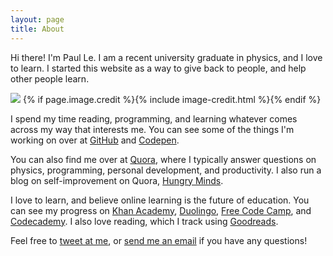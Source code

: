 ```yaml
---
layout: page
title: About
---
```


Hi there! I'm Paul Le. I am a recent university graduate in physics, and I love to learn. I started this website as a way to give back to people, and help other people learn.

<div class="page-image">
  <img src="{{ site.url }}/images/about.jpg">
  {% if page.image.credit %}{% include image-credit.html %}{% endif %}
</div>

I spend my time reading, programming, and learning whatever comes across my way that interests me. You can see some of the things I'm working on over at <a href="https://github.com/LeNPaul">GitHub</a> and <a href="http://codepen.io/LeNPaul/">Codepen</a>.

You can also find me over at <a href="https://www.quora.com/profile/Paul-Le-2">Quora</a>, where I typically answer questions on physics, programming, personal development, and productivity. I also run a blog on self-improvement on Quora, <a href="https://hungryminds.quora.com/">Hungry Minds</a>.

I love to learn, and believe online learning is the future of education. You can see my progress on <a href="https://www.khanacademy.org/profile/LeNPaul/">Khan Academy</a>, <a href="https://www.duolingo.com/LeNPaul">Duolingo</a>, <a href="https://www.freecodecamp.com/lenpaul">Free Code Camp</a>, and <a href="https://www.codecademy.com/LeNPaul">Codecademy</a>. I also love reading, which I track using <a href="https://www.goodreads.com/user/show/54220411-paul-le">Goodreads</a>.

Feel free to <a href="https://twitter.com/paululele">tweet at me</a>, or <a href="mailto:l.nguyen.paul@gmail.com">send me an email</a> if you have any questions!

<!--<ul style="display: inline;">
  <a href="mailto:l.nguyen.paul@gmail.com"><i class="fa fa-envelope" aria-hidden="true" style="padding:10px;"></i></a>
  <a href="https://twitter.com/paululele"><i class="fa fa-twitter" aria-hidden="true" style="padding:10px;"></i></a>
  <a href="https://instagram.com/paululele"><i class="fa fa-instagram" aria-hidden="true" style="padding:10px;"></i></a>
  <a href="https://linkedin.com/in/lenpaul"><i class="fa fa-linkedin" aria-hidden="true" style="padding:10px;"></i></a>
  <a href="https://github.com/lenpaul"><i class="fa fa-github" aria-hidden="true" style="padding:10px;"></i></a>
  <a href="https://www.facebook.com/Le.Paul.94"><i class="fa fa-facebook" aria-hidden="true" style="padding:10px;"></i></a>
  <a href="#"><i class="fa fa-pinterest" aria-hidden="true" style="padding:10px;"></i></a>
  <a href="#"><i class="fa fa-medium" aria-hidden="true" style="padding:10px;"></i></a>
  <a href="#"><i class="fa fa-codepen" aria-hidden="true" style="padding:10px;"></i></a>
</ul>-->
